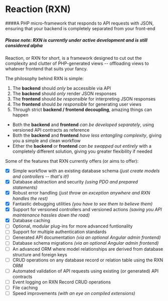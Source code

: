 # Reaction (RXN)

####A PHP micro-framework that responds to API requests with JSON, ensuring that your backend is completely separated from your front-end

##### Please note: RXN is currently under active development and is still considered alpha

Reaction, or RXN for short, is a framework designed to cut out the complexity and clutter of PHP-generated views -- offloading views to whatever frontend that suits your fancy.

The philosophy behind RXN is simple:

1. The **backend** should *only* be accessible via API
2. The **backend** should *only* render JSON responses
3. The **frontend** should *be responsible* for interpreting JSON responses
4. The **frontend** should *be responsible* for generating user views
5. Through strict **backend / frontend decoupling**, amazing things can happen
  *  Both the **backend** and **frontend** *can be developed separately*, using versioned API contracts as reference
  *  Both the **backend** and **frontend** *have less entangling complexity*, giving you a simple and clean workflow
  *  Either the **backend** or **frontend** *can be swapped out entirely* with a completely different solution, giving you greater flexibility if needed

Some of the features that RXN currently offers (or aims to offer):

- [X] Simple workflow with an existing database schema *(just create models and controllers -- that's it!)*
- [X] Database abstraction and security *(using PDO and prepared statements)*
- [X] Robust error handling *(just throw an exception anywhere and RXN handles the rest)*
- [X] Fantastic debugging utilities *(you have to see them to believe them)*
- [X] Support for versioned controllers and versioned actions *(saving you API maintenance hassles down the road)*
- [X] Database caching
- [ ] Optional, modular plug-ins for more advanced funtionality
- [ ] Support for multiple authentication standards
- [ ] Generated API documentation *(via an optional Angular admin frontend)*
- [ ] Database schema migrations *(via an optional Angular admin frontend)*
- [ ] An advanced ORM where model relationships are derived from database structure and foreign keys
- [ ] CRUD operations on any database record or relation table using the RXN ORM
- [ ] Automated validation of API requests using existing (or generated) API contracts
- [ ] Event logging on RXN Record CRUD operations
- [ ] File caching
- [ ] Speed improvements *(with an eye on compiled extensions)*
